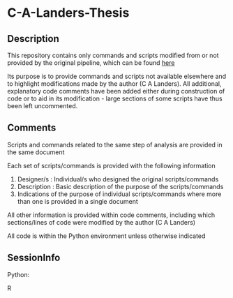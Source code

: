 # C-A-Landers-Thesis

## Description

This repository contains only commands and scripts modified from or not provided by the original pipeline, which can be found [here](https://github.com/CGSbioinfo/RNASeq_pipeline) 

Its purpose is to provide commands and scripts not available elsewhere and to highlight modifications made by the author \(C A Landers\). All additional, explanatory code comments have been added either during construction of code or to aid in its modification - large sections of some scripts have thus been left uncommented. 

## Comments
Scripts and commands related to the same step of analysis are provided in the same document

Each set of scripts/commands is provided with the following information
1. Designer/s : Individual/s who designed the original scripts/commands
2. Description : Basic description of the purpose of the scripts/commands
3. Indications of the purpose of individual scripts/commands where more than one is provided in a single document

All other information is provided within code comments, including which sections/lines of code were modified by the author \(C A Landers\)

All code is within the Python environment unless otherwise indicated

## SessionInfo

Python:

R
```R

```



